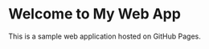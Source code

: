 <!DOCTYPE html>
<html lang="en">
<head>
    <meta charset="UTF-8">
    <meta name="viewport" content="width=device-width, initial-scale=1.0">
    <title>My Web App</title>
</head>
<body>
    <h1>Welcome to My Web App</h1>
    <p>This is a sample web application hosted on GitHub Pages.</p>
</body>
</html>
